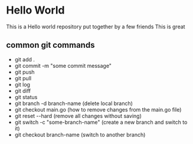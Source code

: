 # Hello World
This is a Hello world repository put together by a few friends
This is great

## common git commands
- git add .
- git commit -m "some commit message"
- git push
- git pull
- git log
- git diff
- git status
- git branch -d branch-name (delete local branch)
- git checkout main.go (how to remove changes from the main.go file)
- git reset --hard (remove all changes without saving)
- git switch -c "some-branch-name" (create a new branch and switch to it)
- git checkout branch-name (switch to another branch)